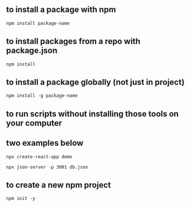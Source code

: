 ## to install a package with npm

```npm install package-name```

## to install packages from a repo with package.json

```npm install```

## to install a package globally (not just in project)

```npm install -g package-name```

## to run scripts without installing those tools on your computer
## two examples below

```npx create-react-app demo```

```npx json-server -p 3001 db.json```

## to create a new npm project

```npm init -y```
